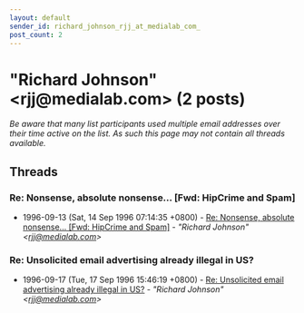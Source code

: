 ```yaml
---
layout: default
sender_id: richard_johnson_rjj_at_medialab_com_
post_count: 2
---
```


# "Richard Johnson" <rjj<span>@</span>medialab.com> (2 posts)

_Be aware that many list participants used multiple email addresses over their time active on the list. As such this page may not contain all threads available._

## Threads

### Re: Nonsense, absolute nonsense... [Fwd: HipCrime and Spam]
+ 1996-09-13 (Sat, 14 Sep 1996 07:14:35 +0800) - [Re: Nonsense, absolute nonsense... [Fwd: HipCrime and Spam]](/archive/1996/09/9ee6cf0e2e98ca5dd0ce29ab43891c55e77f3024e071467f1be5841ec249e499) - _"Richard Johnson" \<rjj@medialab.com\>_

### Re: Unsolicited email advertising already illegal in US?
+ 1996-09-17 (Tue, 17 Sep 1996 15:46:19 +0800) - [Re: Unsolicited email advertising already illegal in US?](/archive/1996/09/46bdbab5c3be8dc89ca56ee3b1f73821cd84fc149c93c42321f8b7736718a180) - _"Richard Johnson" \<rjj@medialab.com\>_

